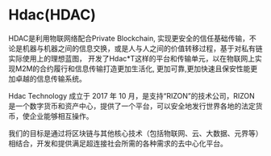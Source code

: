 # 

# Hdac(HDAC)

HDAC是利用物联网络配合Private Blockchain, 实现更安全的信任基础传输，不论是机器与机器之间的信息交换，或是人与人之间的价值转移过程，基于对私有链实际使用上的理想蓝图， 开发了Hdac*T这样的平台和传输单元，以在物联网上实现M2M的合约履行和信息传输打造更加生活化, 更加可靠,更加快速且保安性能更加卓越的信息传输系统。

Hdac Technology 成立于 2017 年 10 月，是支持“RIZON”的技术公司，RIZON 是一个数字货币和资产中心，提供了一个平台，可以安全地发行世界各地的法定货币，使企业能够相互操作。

我们的目标是通过将区块链与其他核心技术（包括物联网、云、大数据、元界等）相结合，开发和提供满足超连接社会所需的各种需求的去中心化平台。

